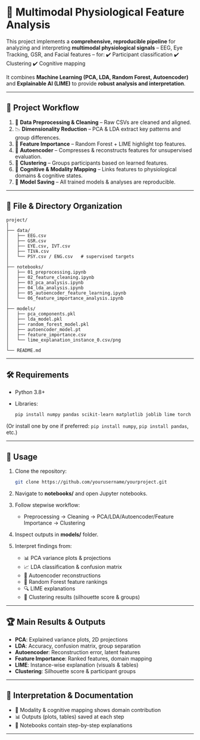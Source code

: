 # 🧠 Multimodal Physiological Feature Analysis

This project implements a **comprehensive, reproducible pipeline** for analyzing and interpreting **multimodal physiological signals** – EEG, Eye Tracking, GSR, and Facial features – for:
✔️ Participant classification
✔️ Clustering
✔️ Cognitive mapping

It combines **Machine Learning (PCA, LDA, Random Forest, Autoencoder)** and **Explainable AI (LIME)** to provide **robust analysis and interpretation**.

---

## 🚀 Project Workflow

1. 🧹 **Data Preprocessing & Cleaning** – Raw CSVs are cleaned and aligned.
2. 📉 **Dimensionality Reduction** – PCA & LDA extract key patterns and group differences.
3. 🌳 **Feature Importance** – Random Forest + LIME highlight top features.
4. 🤖 **Autoencoder** – Compresses & reconstructs features for unsupervised evaluation.
5. 👥 **Clustering** – Groups participants based on learned features.
6. 🧩 **Cognitive & Modality Mapping** – Links features to physiological domains & cognitive states.
7. 💾 **Model Saving** – All trained models & analyses are reproducible.

---

## 📂 File & Directory Organization

```
project/
│
├── data/
│   ├── EEG.csv
│   ├── GSR.csv
│   ├── EYE.csv, IVT.csv
│   ├── TIVA.csv
│   └── PSY.csv / ENG.csv   # supervised targets
│
├── notebooks/
│   ├── 01_preprocessing.ipynb
│   ├── 02_feature_cleaning.ipynb
│   ├── 03_pca_analysis.ipynb
│   ├── 04_lda_analysis.ipynb
│   ├── 05_autoencoder_feature_learning.ipynb
│   └── 06_feature_importance_analysis.ipynb
│
├── models/
│   ├── pca_components.pkl
│   ├── lda_model.pkl
│   ├── random_forest_model.pkl
│   ├── autoencoder_model.pt
│   ├── feature_importance.csv
│   └── lime_explanation_instance_0.csv/png
│
└── README.md
```

---

## 🛠️ Requirements

- Python 3.8+
- Libraries:

  ```bash
  pip install numpy pandas scikit-learn matplotlib joblib lime torch
  ```

(Or install one by one if preferred: `pip install numpy`, `pip install pandas`, etc.)

---

## 📖 Usage

1. Clone the repository:

   ```bash
   git clone https://github.com/yourusername/yourproject.git
   ```

2. Navigate to **notebooks/** and open Jupyter notebooks.

3. Follow stepwise workflow:

   - Preprocessing → Cleaning → PCA/LDA/Autoencoder/Feature Importance → Clustering

4. Inspect outputs in **models/** folder.

5. Interpret findings from:

   - 📊 PCA variance plots & projections
   - 📈 LDA classification & confusion matrix
   - 🤖 Autoencoder reconstructions
   - 🌳 Random Forest feature rankings
   - 🔍 LIME explanations
   - 👥 Clustering results (silhouette score & groups)

---

## 🏆 Main Results & Outputs

- **PCA**: Explained variance plots, 2D projections
- **LDA**: Accuracy, confusion matrix, group separation
- **Autoencoder**: Reconstruction error, latent features
- **Feature Importance**: Ranked features, domain mapping
- **LIME**: Instance-wise explanation (visuals & tables)
- **Clustering**: Silhouette score & participant groups

---

## 📌 Interpretation & Documentation

- 🧩 Modality & cognitive mapping shows domain contribution
- 📊 Outputs (plots, tables) saved at each step
- 📝 Notebooks contain step-by-step explanations

---
